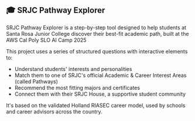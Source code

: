 ## **🎓 SRJC Pathway Explorer**
SRJC Pathway Explorer is a step-by-step tool designed to help students at Santa Rosa Junior College discover their best-fit academic path, built at the AWS Cal Poly SLO AI Camp 2025

This project uses a series of structured questions with interactive elements to:
- Understand students' interests and personalities
- Match them to one of SRJC's official Academic & Career Interest Areas (called Pathways)
- Recommend the most fitting majors and certificates
- Connect them with their SRJC House, a supportive student community

It's based on the validated Holland RIASEC career model, used by schools and career advisors across the country.
